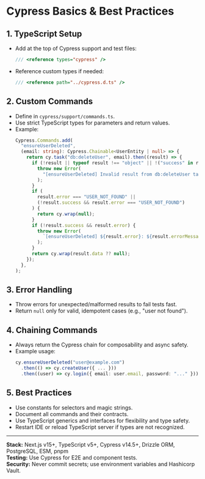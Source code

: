 # Cypress Basics & Best Practices

## 1. TypeScript Setup

- Add at the top of Cypress support and test files:

  ```typescript
  /// <reference types="cypress" />
  ```

- Reference custom types if needed:
  ```typescript
  /// <reference path="../cypress.d.ts" />
  ```

## 2. Custom Commands

- Define in `cypress/support/commands.ts`.
- Use strict TypeScript types for parameters and return values.
- Example:
  ```typescript
  Cypress.Commands.add(
    "ensureUserDeleted",
    (email: string): Cypress.Chainable<UserEntity | null> => {
      return cy.task("db:deleteUser", email).then((result) => {
        if (!result || typeof result !== "object" || !("success" in result)) {
          throw new Error(
            "[ensureUserDeleted] Invalid result from db:deleteUser task",
          );
        }
        if (
          result.error === "USER_NOT_FOUND" ||
          (!result.success && result.error === "USER_NOT_FOUND")
        ) {
          return cy.wrap(null);
        }
        if (!result.success && result.error) {
          throw new Error(
            `[ensureUserDeleted] ${result.error}: ${result.errorMessage ?? ""}`,
          );
        }
        return cy.wrap(result.data ?? null);
      });
    },
  );
  ```

## 3. Error Handling

- Throw errors for unexpected/malformed results to fail tests fast.
- Return `null` only for valid, idempotent cases (e.g., "user not found").

## 4. Chaining Commands

- Always return the Cypress chain for composability and async safety.
- Example usage:
  ```typescript
  cy.ensureUserDeleted("user@example.com")
    .then(() => cy.createUser({ ... }))
    .then((user) => cy.login({ email: user.email, password: "..." }));
  ```

## 5. Best Practices

- Use constants for selectors and magic strings.
- Document all commands and their contracts.
- Use TypeScript generics and interfaces for flexibility and type safety.
- Restart IDE or reload TypeScript server if types are not recognized.

---

**Stack:** Next.js v15+, TypeScript v5+, Cypress v14.5+, Drizzle ORM, PostgreSQL, ESM, pnpm  
**Testing:** Use Cypress for E2E and component tests.  
**Security:** Never commit secrets; use environment variables and Hashicorp Vault.
